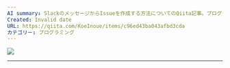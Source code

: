 ```yaml
---
AI summary: SlackのメッセージからIssueを作成する方法についてのQiita記事。プログラミングカテゴリーに属し、2023年7月19日に作成された。
Created: Invalid date
URL: https://qiita.com/KoeInoue/items/c96ed43ba043afbd3cda
カテゴリー: プログラミング
---
```

[![](https://qiita-user-contents.imgix.net/https%3A%2F%2Fcdn.qiita.com%2Fassets%2Fpublic%2Farticle-ogp-background-9f5428127621718a910c8b63951390ad.png?ixlib=rb-4.0.0&w=1200&mark64=aHR0cHM6Ly9xaWl0YS11c2VyLWNvbnRlbnRzLmltZ2l4Lm5ldC9-dGV4dD9peGxpYj1yYi00LjAuMCZ3PTkxNiZ0eHQ9U2xhY2slRTMlODElQUUlRTMlODMlQTElRTMlODMlODMlRTMlODIlQkIlRTMlODMlQkMlRTMlODIlQjglRTMlODElOEIlRTMlODIlODlJc3N1ZSVFMyU4MiU5MiVFNCVCRCU5QyVFNiU4OCU5MCVFMyU4MSU5OSVFMyU4MiU4QiZ0eHQtY29sb3I9JTIzMjEyMTIxJnR4dC1mb250PUhpcmFnaW5vJTIwU2FucyUyMFc2JnR4dC1zaXplPTU2JnR4dC1jbGlwPWVsbGlwc2lzJnR4dC1hbGlnbj1sZWZ0JTJDdG9wJnM9YzEzOTUzMzI1NjNiYTRlOWRjNzcxMjVlY2E3OTYyZDA&mark-x=142&mark-y=112&blend64=aHR0cHM6Ly9xaWl0YS11c2VyLWNvbnRlbnRzLmltZ2l4Lm5ldC9-dGV4dD9peGxpYj1yYi00LjAuMCZ3PTYxNiZ0eHQ9JTQwS29lSW5vdWUmdHh0LWNvbG9yPSUyMzIxMjEyMSZ0eHQtZm9udD1IaXJhZ2lubyUyMFNhbnMlMjBXNiZ0eHQtc2l6ZT0zNiZ0eHQtYWxpZ249bGVmdCUyQ3RvcCZzPWFjZTNjMTM3M2NmMmViYzczZmRjYTA4MDRmZWQzZmJj&blend-x=142&blend-y=491&blend-mode=normal&s=ecbfd1b7f1c03cc0a795a2bbc82b46a9)](https://qiita-user-contents.imgix.net/https%3A%2F%2Fcdn.qiita.com%2Fassets%2Fpublic%2Farticle-ogp-background-9f5428127621718a910c8b63951390ad.png?ixlib=rb-4.0.0&w=1200&mark64=aHR0cHM6Ly9xaWl0YS11c2VyLWNvbnRlbnRzLmltZ2l4Lm5ldC9-dGV4dD9peGxpYj1yYi00LjAuMCZ3PTkxNiZ0eHQ9U2xhY2slRTMlODElQUUlRTMlODMlQTElRTMlODMlODMlRTMlODIlQkIlRTMlODMlQkMlRTMlODIlQjglRTMlODElOEIlRTMlODIlODlJc3N1ZSVFMyU4MiU5MiVFNCVCRCU5QyVFNiU4OCU5MCVFMyU4MSU5OSVFMyU4MiU4QiZ0eHQtY29sb3I9JTIzMjEyMTIxJnR4dC1mb250PUhpcmFnaW5vJTIwU2FucyUyMFc2JnR4dC1zaXplPTU2JnR4dC1jbGlwPWVsbGlwc2lzJnR4dC1hbGlnbj1sZWZ0JTJDdG9wJnM9YzEzOTUzMzI1NjNiYTRlOWRjNzcxMjVlY2E3OTYyZDA&mark-x=142&mark-y=112&blend64=aHR0cHM6Ly9xaWl0YS11c2VyLWNvbnRlbnRzLmltZ2l4Lm5ldC9-dGV4dD9peGxpYj1yYi00LjAuMCZ3PTYxNiZ0eHQ9JTQwS29lSW5vdWUmdHh0LWNvbG9yPSUyMzIxMjEyMSZ0eHQtZm9udD1IaXJhZ2lubyUyMFNhbnMlMjBXNiZ0eHQtc2l6ZT0zNiZ0eHQtYWxpZ249bGVmdCUyQ3RvcCZzPWFjZTNjMTM3M2NmMmViYzczZmRjYTA4MDRmZWQzZmJj&blend-x=142&blend-y=491&blend-mode=normal&s=ecbfd1b7f1c03cc0a795a2bbc82b46a9)

---